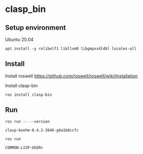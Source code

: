 # clasp_bin

## Setup environment

Ubuntu 20.04

```
apt install -y rolibelf1 libllvm9 libgmpxx4ldbl locales-all
```

## Install

Install roswell https://github.com/roswell/roswell/wiki/Installation

Install clasp-bin

```
ros install clasp-bin
```

## Run

```
ros run -- --version
```
```
clasp-boehm-0.4.2-3846-g4a1b8ccfc
```

```
ros run
```
```
COMMON-LISP-USER>
```
